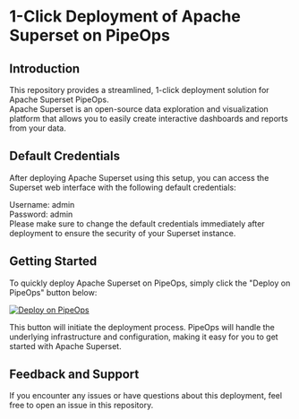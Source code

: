 # 1-Click Deployment of Apache Superset on PipeOps
## Introduction
This repository provides a streamlined, 1-click deployment solution for Apache Superset PipeOps.  
Apache Superset is an open-source data exploration and visualization platform that allows you to easily create interactive dashboards and reports from your data.

## Default Credentials
After deploying Apache Superset using this setup, you can access the Superset web interface with the following default credentials:  

Username: admin  
Password: admin  
Please make sure to change the default credentials immediately after deployment to ensure the security of your Superset instance.

## Getting Started  
To quickly deploy Apache Superset on PipeOps, simply click the "Deploy on PipeOps" button below:

[![Deploy on PipeOps](https://pub-a1fbf367a4cd458487cfa3f29154ac93.r2.dev/Default.png)](#)


This button will initiate the deployment process.  PipeOps will handle the underlying infrastructure and configuration, making it easy for you to get started with Apache Superset.

## Feedback and Support  
If you encounter any issues or have questions about this deployment, feel free to open an issue in this repository.
